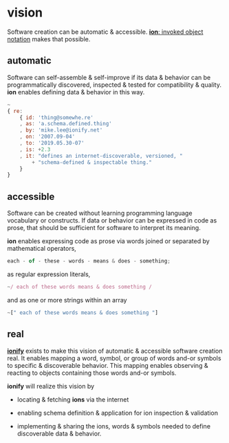 
# vision

Software creation can be automatic & accessible.
[**ion**: invoked object notation](ions/ion.md#ion) makes that possible.

## automatic

Software can self-assemble & self-improve if its data & behavior can be programmatically
discovered, inspected & tested for compatibility & quality. **ion** enables defining data &
behavior in this way.

```javascript
~
{ re:
    { id: 'thing@somewhe.re'
    , as: 'a.schema.defined.thing'
    , by: 'mike.lee@ionify.net'
    , on: '2007.09-04'
    , to: '2019.05.30-07'
    , is: +2.3
    , it: "defines an internet-discoverable, versioned, "
        + "schema-defined & inspectable thing."
    }
}
```

## accessible

Software can be created without learning programming language vocabulary or constructs. If
data or behavior can be expressed in code as prose, that should be sufficient for software to
interpret its meaning.

**ion** enables expressing code as prose via words joined or separated by mathematical
operators,

```javascript
each - of - these - words - means & does - something;
```

as regular expression literals,

```javascript
~/ each of these words means & does something /
```

and as one or more strings within an array

```javascript
~[" each of these words means & does something "]
```

## real

[**ionify**](http://api.ionify.net/) exists to make this vision of automatic & accessible
software creation real. It enables mapping a word, symbol, or group of words and-or symbols to
specific & discoverable behavior. This mapping enables observing & reacting to objects containing those words
and-or symbols.

**ionify** will realize this vision by

+ locating & fetching **ions** via the internet

+ enabling schema definition & application for ion inspection & validation

+ implementing & sharing the ions, words & symbols needed to define discoverable data & behavior.
